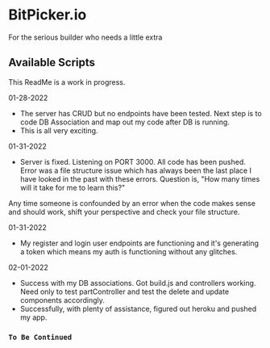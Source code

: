 # BitPicker.io
For the serious builder who needs a little extra

## Available Scripts

This ReadMe is a work in progress. 

01-28-2022
- The server has CRUD but no endpoints have been tested. Next step is to code DB Association and map out my code after DB is running. 
- This is all very exciting. 

01-31-2022
- Server is fixed. Listening on PORT 3000. All code has been pushed. Error was a file structure issue which has always been the last place I have looked in the past with these errors. Question is, "How many times will it take for me to learn this?"

Any time someone is confounded by an error when the code makes sense and should work, shift your perspective and check your file structure.

01-31-2022
- My register and login user endpoints are functioning and it's generating a token which means my auth is functioning without any glitches. 

02-01-2022
- Success with my DB associations. Got build.js and controllers working. Need only to test partController and test the delete and update components accordingly. 
- Successfully, with plenty of assistance, figured out heroku and pushed my app. 

### `To Be Continued`
